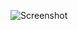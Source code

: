 ![Screenshot](https://raw.githubusercontent.com/Cryakl/Ultimate-RAT-Collection/refs/heads/main/NjRat/HallajProRat/Hallaj%20PRO%20Rat%20[Fixed]/Screenshot.png)
